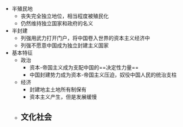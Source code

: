 - 半殖民地
	- 丧失完全独立地位，相当程度被殖民化
	- 仍然维持独立国家和政府的名义
- 半封建
	- 列强用武力打开门户，将中国卷入世界的资本主义经济中
	- 列强不愿意中国成为独立封建主义国家
- 基本特征
	- 政治
		- 资本-帝国主义成为支配中国的==决定性力量==
		- 中国封建势力成为资本-帝国主义压迫，奴役中国人民的统治支柱
	- 经济
		- 封建地主土地所有制保有
		- 资本主义产生，但是发展缓慢
	- 文化社会
		-